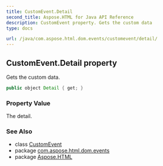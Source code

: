 ```yaml
---
title: CustomEvent.Detail
second_title: Aspose.HTML for Java API Reference
description: CustomEvent property. Gets the custom data
type: docs

url: /java/com.aspose.html.dom.events/customevent/detail/
---
```

## CustomEvent.Detail property

Gets the custom data.

```java
public object Detail { get; }
```

### Property Value

The detail.

### See Also

* class [CustomEvent](../)
* package [com.aspose.html.dom.events](../../../com.aspose.html.dom.events/)
* package [Aspose.HTML](../../../)
